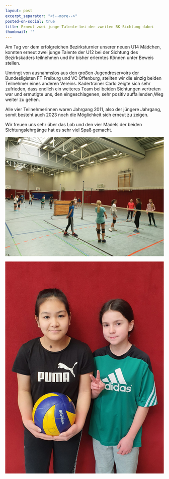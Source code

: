 ```yaml
---
layout: post
excerpt_separator: "<!--more-->"
posted-on-social: true
title: Erneut zwei junge Talente bei der zweiten BK-Sichtung dabei
thumbnail: ''
---
```

Am Tag vor dem erfolgreichen Bezirksturnier unserer neuen U14 Mädchen, konnten erneut zwei junge Talente der U12 bei der Sichtung des Bezirkskaders teilnehmen und ihr bisher erlerntes Können unter Beweis stellen.

Umringt von ausnahmslos aus den großen Jugendreservoirs der Bundesligisten FT Freiburg und VC Offenburg, stellten wir die einzig beiden Teilnehmer eines anderen Vereins. Kadertrainer Carlo zeigte sich sehr zufrieden, dass endlich ein weiteres Team bei beiden Sichtungen vertreten war und ermutigte uns, den eingeschlagenen, sehr positiv auffallenden,Weg weiter zu gehen.

Alle vier Teilnehmerinnen waren Jahrgang 2011, also der jüngere Jahrgang, somit besteht auch 2023 noch die Möglichkeit sich erneut zu zeigen.

Wir freuen uns sehr über das Lob und den vier Mädels der beiden Sichtungslehrgänge hat es sehr viel Spaß gemacht.

![](/upload/2022/03/14/whatsapp-image-2022-03-14-at-15-57-08-1.jpeg)

![](/upload/2022/03/14/whatsapp-image-2022-03-14-at-15-57-08.jpeg)